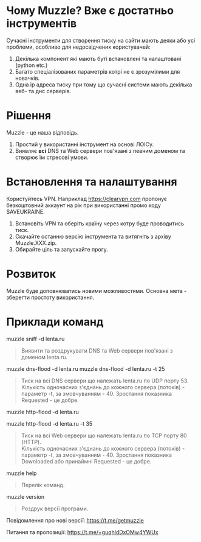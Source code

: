 # Чому Muzzle? Вже є достатньо інструментів

Сучасні інструменти для створення тиску на сайти мають деяки або усі проблеми, особливо для недосвідчених користувачей:

1. Декілька компонент які мають буті встановлені та налаштовані (python etc.)
2. Багато спеціалізованих параметрів котрі не є зрозумілими для новачків.
3. Одна ip адреса тиску при тому що сучасні системи мають декілька веб- та днс серверів.

# Рішення
Muzzle - це наша відповідь.
1. Простий у використанні інструмент на основі ЛОІСу.
2. Виявляє **всі** DNS та Web сервери пов'язані з певним доменом та створює їм стресові умови.

# Встановлення та налаштування

Користуйтесь VPN. Наприклад https://clearvpn.com пропонує безкоштовний аккаунт на рік при використанні промо коду SAVEUKRAINE.

1. Встановіть VPN та оберіть країну через котру буде проводитись тиск.
2. Скачайте останню версію інструмента та витягніть з архіву Muzzle.XXX.zip.
3. Обирайте ціль та запускайте прогу.

# Розвиток

Muzzle буде доповнюватись новими можливостями. Основна мета - зберегти простоту використання.

# Приклади команд
muzzle sniff -d lenta.ru
> Виявити та роздрукувати DNS та Web сервери пов'язані з доменом lenta.ru.

muzzle dns-flood -d lenta.ru
muzzle dns-flood -d lenta.ru -t 25
> Тиск на всі DNS сервери що належать lenta.ru по UDP порту 53. 
> Кількість одночасних з'єднань до кожного сервера (потоків) - параметр -t, за змовчуванням - 40.
> Зростання показника Requested - це добре.

muzzle http-flood -d lenta.ru

muzzle http-flood -d lenta.ru -t 35
> Тиск на всі Web сервери що належать lenta.ru по TCP порту 80 (HTTP).  
> Кількість одночасних з'єднань до кожного сервера (потоків) - параметр -t, за змовчуванням - 40.
> Зростання показника Downloaded або принаймні Requested - це добре.

muzzle help 
> Перелік команд.

muzzle version
> Роздрук версії програми.

Повідомлення про нові версії: https://t.me/getmuzzle

Питання та пропозиції: https://t.me/+guqhldDxOMw4YWUx

